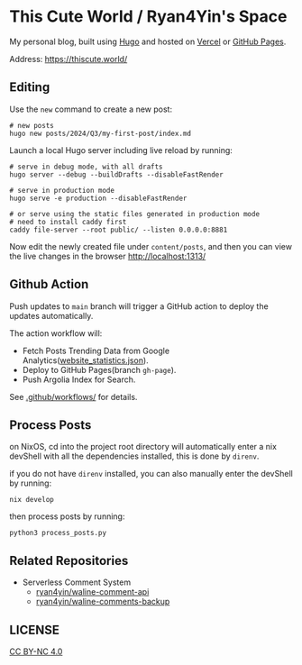 # This Cute World / Ryan4Yin's Space

My personal blog, built using [Hugo](https://github.com/gohugoio/hugo) and hosted on
[Vercel](https://vercel.com/dashboard/usage) or [GitHub Pages](https://pages.github.com/).

Address: https://thiscute.world/

## Editing

Use the `new` command to create a new post:

```shell
# new posts
hugo new posts/2024/Q3/my-first-post/index.md
```

Launch a local Hugo server including live reload by running:

```shell
# serve in debug mode, with all drafts
hugo server --debug --buildDrafts --disableFastRender

# serve in production mode
hugo serve -e production --disableFastRender

# or serve using the static files generated in production mode
# need to install caddy first
caddy file-server --root public/ --listen 0.0.0.0:8881
```

Now edit the newly created file under `content/posts`, and then you can view the live
changes in the browser <http://localhost:1313/>

## Github Action

Push updates to `main` branch will trigger a GitHub action to deploy the updates
automatically.

The action workflow will:

- Fetch Posts Trending Data from Google
  Analytics([website_statistics.json](./data/website_statistics.json)).
- Deploy to GitHub Pages(branch `gh-page`).
- Push Argolia Index for Search.

See [.github/workflows/](/.github/workflows/) for details.

## Process Posts

on NixOS, cd into the project root directory will automatically enter a nix devShell with
all the dependencies installed, this is done by `direnv`.

if you do not have `direnv` installed, you can also manually enter the devShell by
running:

```shell
nix develop
```

then process posts by running:

```shell
python3 process_posts.py
```

## Related Repositories

- Serverless Comment System
  - [ryan4yin/waline-comment-api](https://github.com/ryan4yin/waline-comment-api)
  - [ryan4yin/waline-comments-backup](https://github.com/ryan4yin/waline-comments-backup)

## LICENSE

[CC BY-NC 4.0](https://creativecommons.org/licenses/by-nc/4.0/)

